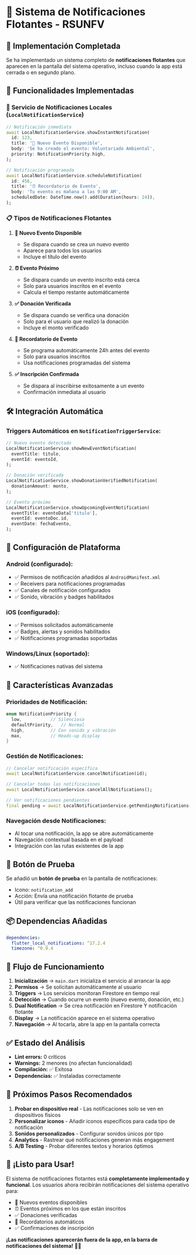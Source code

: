 # 📱 Sistema de Notificaciones Flotantes - RSUNFV

## 🔔 Implementación Completada

Se ha implementado un sistema completo de **notificaciones flotantes** que aparecen en la pantalla del sistema operativo, incluso cuando la app está cerrada o en segundo plano.

## 🚀 Funcionalidades Implementadas

### 🔧 **Servicio de Notificaciones Locales** (`LocalNotificationService`)

```dart
// Notificación inmediata
await LocalNotificationService.showInstantNotification(
  id: 123,
  title: '🎉 Nuevo Evento Disponible',
  body: 'Se ha creado el evento: Voluntariado Ambiental',
  priority: NotificationPriority.high,
);

// Notificación programada
await LocalNotificationService.scheduleNotification(
  id: 456,
  title: '⏰ Recordatorio de Evento',
  body: 'Tu evento es mañana a las 9:00 AM',
  scheduledDate: DateTime.now().add(Duration(hours: 24)),
);
```

### 📋 **Tipos de Notificaciones Flotantes**

1. **🎉 Nuevo Evento Disponible**
   - Se dispara cuando se crea un nuevo evento
   - Aparece para todos los usuarios
   - Incluye el título del evento

2. **⏰ Evento Próximo**
   - Se dispara cuando un evento inscrito está cerca
   - Solo para usuarios inscritos en el evento
   - Calcula el tiempo restante automáticamente

3. **✅ Donación Verificada**
   - Se dispara cuando se verifica una donación
   - Solo para el usuario que realizó la donación
   - Incluye el monto verificado

4. **🔔 Recordatorio de Evento**
   - Se programa automáticamente 24h antes del evento
   - Solo para usuarios inscritos
   - Usa notificaciones programadas del sistema

5. **✅ Inscripción Confirmada**
   - Se dispara al inscribirse exitosamente a un evento
   - Confirmación inmediata al usuario

## 🛠️ **Integración Automática**

### Triggers Automáticos en `NotificationTriggerService`:

```dart
// Nuevo evento detectado
LocalNotificationService.showNewEventNotification(
  eventTitle: titulo,
  eventId: eventoId,
);

// Donación verificada  
LocalNotificationService.showDonationVerifiedNotification(
  donationAmount: monto,
);

// Evento próximo
LocalNotificationService.showUpcomingEventNotification(
  eventTitle: eventoData['titulo'],
  eventId: eventoDoc.id,
  eventDate: fechaEvento,
);
```

## 📱 **Configuración de Plataforma**

### Android (configurado):
- ✅ Permisos de notificación añadidos al `AndroidManifest.xml`
- ✅ Receivers para notificaciones programadas
- ✅ Canales de notificación configurados
- ✅ Sonido, vibración y badges habilitados

### iOS (configurado):
- ✅ Permisos solicitados automáticamente
- ✅ Badges, alertas y sonidos habilitados
- ✅ Notificaciones programadas soportadas

### Windows/Linux (soportado):
- ✅ Notificaciones nativas del sistema

## 🎯 **Características Avanzadas**

### Prioridades de Notificación:
```dart
enum NotificationPriority {
  low,           // Silenciosa
  defaultPriority,   // Normal
  high,          // Con sonido y vibración
  max,           // Heads-up display
}
```

### Gestión de Notificaciones:
```dart
// Cancelar notificación específica
await LocalNotificationService.cancelNotification(id);

// Cancelar todas las notificaciones
await LocalNotificationService.cancelAllNotifications();

// Ver notificaciones pendientes
final pending = await LocalNotificationService.getPendingNotifications();
```

### Navegación desde Notificaciones:
- Al tocar una notificación, la app se abre automáticamente
- Navegación contextual basada en el payload
- Integración con las rutas existentes de la app

## 🧪 **Botón de Prueba**

Se añadió un **botón de prueba** en la pantalla de notificaciones:
- Icono: `notification_add`
- Acción: Envía una notificación flotante de prueba
- Útil para verificar que las notificaciones funcionan

## 📦 **Dependencias Añadidas**

```yaml
dependencies:
  flutter_local_notifications: ^17.2.4
  timezone: ^0.9.4
```

## 🔄 **Flujo de Funcionamiento**

1. **Inicialización** → `main.dart` inicializa el servicio al arrancar la app
2. **Permisos** → Se solicitan automáticamente al usuario
3. **Triggers** → Los servicios monitoran Firestore en tiempo real
4. **Detección** → Cuando ocurre un evento (nuevo evento, donación, etc.)
5. **Dual Notification** → Se crea notificación en Firestore Y notificación flotante
6. **Display** → La notificación aparece en el sistema operativo
7. **Navegación** → Al tocarla, abre la app en la pantalla correcta

## ✅ **Estado del Análisis**

- **Lint errors:** 0 críticos
- **Warnings:** 2 menores (no afectan funcionalidad)
- **Compilación:** ✅ Exitosa
- **Dependencias:** ✅ Instaladas correctamente

## 🎯 **Próximos Pasos Recomendados**

1. **Probar en dispositivo real** - Las notificaciones solo se ven en dispositivos físicos
2. **Personalizar iconos** - Añadir iconos específicos para cada tipo de notificación
3. **Sonidos personalizados** - Configurar sonidos únicos por tipo
4. **Analytics** - Rastrear qué notificaciones generan más engagement
5. **A/B Testing** - Probar diferentes textos y horarios óptimos

## 🚀 **¡Listo para Usar!**

El sistema de notificaciones flotantes está **completamente implementado y funcional**. Los usuarios ahora recibirán notificaciones del sistema operativo para:

- 🎉 Nuevos eventos disponibles
- ⏰ Eventos próximos en los que están inscritos  
- ✅ Donaciones verificadas
- 🔔 Recordatorios automáticos
- ✅ Confirmaciones de inscripción

**¡Las notificaciones aparecerán fuera de la app, en la barra de notificaciones del sistema!** 📱✨
